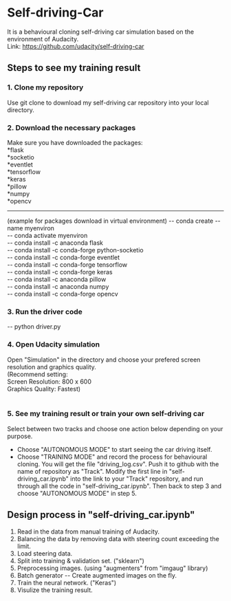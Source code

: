 # Self-driving-Car
It is a behavioural cloning self-driving car simulation based on the environment of Audacity. <br />
Link: https://github.com/udacity/self-driving-car <br />

## Steps to see my training result ##
### 1. Clone my repository ###
Use git clone to download my self-driving car repository into your local directory. <br />

### 2. Download the necessary packages ###
Make sure you have downloaded the packages: <br />
*flask <br />
*socketio <br />
*eventlet <br />
*tensorflow <br />
*keras <br />
*pillow <br />
*numpy <br />
*opencv 

-------------------------
(example for packages download in virtual environment)
-- conda create --name myenviron <br />
-- conda activate myenviron <br />
-- conda install -c anaconda flask <br />
-- conda install -c conda-forge python-socketio <br />
-- conda install -c conda-forge eventlet <br />
-- conda install -c conda-forge tensorflow <br />
-- conda install -c conda-forge keras <br />
-- conda install -c anaconda pillow <br />
-- conda install -c anaconda numpy <br />
-- conda install -c conda-forge opencv

### 3. Run the driver code ###
-- python driver.py

### 4. Open Udacity simulation ###
Open "Simulation" in the directory and choose your prefered screen resolution and graphics quality. <br />
(Recommend setting: <br />
Screen Resolution: 800 x 600 <br />
Graphics Quality: Fastest) <br /> <br />

### 5. See my training result or train your own self-driving car ###
Select between two tracks and choose one action below depending on your purpose.
* Choose "AUTONOMOUS MODE" to start seeing the car driving itself.
* Choose "TRAINING MODE" and record the process for behavioural cloning. You will get the file "driving_log.csv". Push it to github with the name of repository as "Track". Modify the first line in "self-driving_car.ipynb" into the link to your "Track" repository, and run through all the code in "self-driving_car.ipynb". Then back to step 3 and choose "AUTONOMOUS MODE" in step 5.

## Design process in "self-driving_car.ipynb" ##
1. Read in the data from manual training of Audacity. <br />
2. Balancing the data by removing data with steering count exceeding the limit. <br />
3. Load steering data. <br />
4. Split into training & validation set. ("sklearn") <br />
5. Preprocessing images. (using "augmenters" from "imgaug" library) <br />
6. Batch generator -- Create augmented images on the fly. <br />
7. Train the neural network. ("Keras") <br />
8. Visulize the training result. <br />
